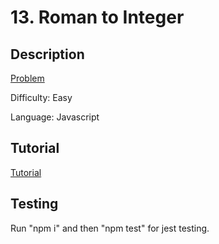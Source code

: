 # 13. Roman to Integer

## Description

[Problem](https://leetcode.com/problems/roman-to-integer/)

Difficulty: Easy

Language: Javascript

## Tutorial

[Tutorial](https://youtu.be/Jj7DU7GgprQ)

## Testing

Run "npm i" and then "npm test" for jest testing.
